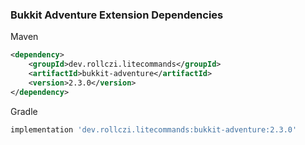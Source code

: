 ### Bukkit Adventure Extension Dependencies
Maven
```xml
<dependency>
    <groupId>dev.rollczi.litecommands</groupId>
    <artifactId>bukkit-adventure</artifactId>
    <version>2.3.0</version>
</dependency>
```
Gradle
```groovy
implementation 'dev.rollczi.litecommands:bukkit-adventure:2.3.0'
```
